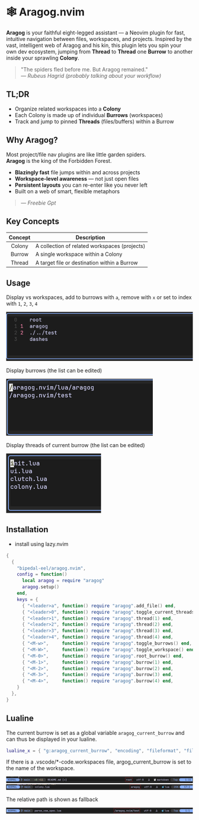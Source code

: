 # 🕸️ Aragog.nvim

**Aragog** is your faithful eight-legged assistant — a Neovim plugin for fast, intuitive navigation between files, workspaces, and projects.
Inspired by the vast, intelligent web of Aragog and his kin, this plugin lets you spin your own dev ecosystem, jumping from **Thread** to **Thread** one **Burrow** to another inside your sprawling **Colony**.

> "The spiders fled before me. But Aragog remained."  
> — _Rubeus Hagrid (probably talking about your workflow)_

## TL;DR

- Organize related workspaces into a **Colony**
- Each Colony is made up of individual **Burrows** (workspaces)
- Track and jump to pinned **Threads** (files/buffers) within a Burrow

## Why Aragog?

Most project/file nav plugins are like little garden spiders.  
**Aragog** is the king of the Forbidden Forest.

- **Blazingly fast** file jumps within and across projects
- **Workspace-level awareness** — not just open files
- **Persistent layouts** you can re-enter like you never left
- Built on a web of smart, flexible metaphors

> — _Freebie Gpt_

## Key Concepts

| Concept | Description                                   |
| :-----: | --------------------------------------------- |
| Colony  | A collection of related workspaces (projects) |
| Burrow  | A single workspace within a Colony            |
| Thread  | A target file or destination within a Burrow  |

## Usage

Display vs workspaces, add to burrows with `a`, remove with `x` or set to index with `1`, `2`, `3`, `4`

<img src="./assets/vs_workspace.png">

Display burrows (the list can be edited)

<img src="./assets/burrows.png">

Display threads of current burrow (the list can be edited)

<img src="./assets/threads.png">

## Installation

- install using lazy.nvim

```lua
{
  {
    "bipedal-eel/aragog.nvim",
    config = function()
      local aragog = require "aragog"
      aragog.setup()
    end,
    keys = {
      { "<leader>a", function() require "aragog".add_file() end,              desc = "Add file to current thread" },
      { "<leader>0", function() require "aragog".toggle_current_threads() end, desc = "Toggle current thread window" },
      { "<leader>1", function() require "aragog".thread(1) end,               desc = "Navigate to file 1" },
      { "<leader>2", function() require "aragog".thread(2) end,               desc = "Navigate to file 2" },
      { "<leader>3", function() require "aragog".thread(3) end,               desc = "Navigate to file 3" },
      { "<leader>4", function() require "aragog".thread(4) end,               desc = "Navigate to file 4" },
      { "<M-w>",     function() require "aragog".toggle_burrows() end,        desc = "Toggle burrows window" },
      { "<M-W>",     function() require "aragog".toggle_workspace() end,      desc = "Toggle workspace window" },
      { "<M-0>",     function() require "aragog".root_burrow() end,           desc = "Swich to root burrow" },
      { "<M-1>",     function() require "aragog".burrow(1) end,               desc = "Switch to burrow 1" },
      { "<M-2>",     function() require "aragog".burrow(2) end,               desc = "Switch to burrow 2" },
      { "<M-3>",     function() require "aragog".burrow(3) end,               desc = "Switch to burrow 3" },
      { "<M-4>",     function() require "aragog".burrow(4) end,               desc = "Switch to burrow 4" },
    }
  },
}
```

## Lualine

The current burrow is set as a global variable `aragog_current_burrow` and can thus be displayed in your lualine.

```lua
lualine_x = { "g:aragog_current_burrow", "encoding", "fileformat", "filetype" },
```

If there is a .vscode/\*-code.workspaces file, argog_current_burrow is set to the name of the workspace.

<img src="./assets/current_burrow_root.png">

<img src="./assets/current_burrow_aragog.png">

The relative path is shown as fallback

<img src="./assets/current_burrow_test.png">

